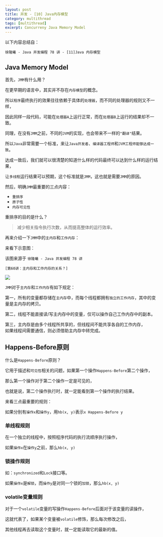 ```yaml
---
layout: post
title: 并发 - [10] Java内存模型
category: multithread
tags: [multithread]
excerpt: Concurreny Java Memory Model  
---
```


以下内容总结自：   
  
`徐隆曦 - Java 并发编程 78 讲 - [11]Java 内存模型`   


## Java Memory Model  

首先，`JMM`有什么用？  

在更早期的语言中，其实并不存在`内存模型`的概念。  

所以`程序`最终执行的效果往往依赖于具体的`处理器`，而不同的处理器的规则又不一样，  

因此同样一段代码，可能在`处理器A`上运行正常，而在`处理器B`上运行的结果却不一致。  

同理，在没有`JMM`之前，不同的`JVM`的实现，也会带来不一样的`"翻译"`结果。  

所以`Java`非常需要一个标准，来让`Java开发者`、`编译器工程师`和`JVM工程师能够达成一致`。  

达成一致后，我们就可以很清楚的知道什么样的代码最终可以达到什么样的运行结果，  

让`多线程`运行结果可以预期，这个标准就是`JMM`，这也就是需要`JMM`的原因。  


然后，明确`JMM`最重要的三点内容：  

- `重排序`  
- `原子性`  
- `内存可见性`  


重排序的目的是什么？  

> 减少相关指令执行次数，从而提高整体的运行效率。  


再来介绍一下`JMM`中的`主内存`和`工作内存`：  


来看下示意图：  

该图来源于 `徐隆曦 - Java 并发编程 78 讲`

`[第60讲：主内存和工作内存的关系？]`  

![](https://yyc-images.oss-cn-beijing.aliyuncs.com/work_main_memory.png)  


`JMM`对于`主内存`和`工作内存`有如下规定：  

第一，所有的变量都存储在`主内存`中，而每个线程都拥有`独立的工作内存`，其中的变量是主内存的拷贝。  

第二，线程不能直接读/写主内存中的变量，仅可以操作自己工作内存中的副本。  

第三，主内存是由多个线程所共享的，但线程间不能共享各自的工作内存，  
如果线程间需要通信，则必须借助主内存中转完成。



## Happens-Before原则  


什么是`Happens-Before`原则？  

它用于描述和`可见性`相关的问题，如果第一个操作`Happens-Before`第二个操作，  

那么第一个操作对于第二个操作一定是可见的，  

也就是说，第二个操作执行时，就一定能看到第一个操作的执行结果。  

来看三点最重要的规则：  

如果分别有`操作x`和`操作y`，用`hb(x, y)`表示`x Happens-Before y`  

### 单线程规则  

在一个独立的线程中，按照程序代码的执行流顺序执行操作，  

如果`操作x`在`操作y`之前，那么`hb(x, y)`  

### 锁操作规则  

如：`synchronized`和`Lock`接口等。  

如果`操作x`是`解锁`，而`操作y`是对同一个锁的`加锁`，那么`hb(x, y)`   

### volatile变量规则  

对于一个`volatile`变量的写操作`Happens-Before`后面对于该变量的读操作，  

这就代表了，如果某个变量被`volatile`修饰，那么每次修改之后，  

其他线程再去读取这个变量时，就一定能读取它的最新的值。  

